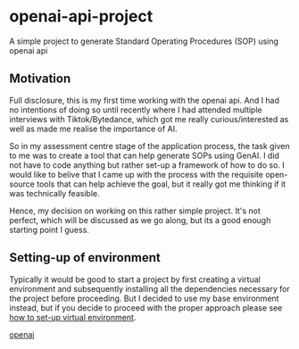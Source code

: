 # openai-api-project
A simple project to generate Standard Operating Procedures (SOP) using openai api

## Motivation
Full disclosure, this is my first time working with the openai api. And I had no intentions of doing so until recently where I had attended multiple interviews with Tiktok/Bytedance, which got me really curious/interested as well as made me realise the importance of AI.

So in my assessment centre stage of the application process, the task given to me was to create a tool that can help generate SOPs using GenAI. I did not have to code anything but rather set-up a framework of how to do so. I would like to belive that I came up with the process with the requisite open-source tools that can help achieve the goal, but it really got me thinking if it was technically feasible.

Hence, my decision on working on this rather simple project. It's not perfect, which will be discussed as we go along, but its a good enough starting point I guess.

## Setting-up of environment

Typically it would be good to start a project by first creating a virtual environment and subsequently installing all the dependencies necessary for the project before proceeding. But I decided to use my base environment instead, but if you decide to proceed with the proper approach please see [how to set-up virtual environment](https://github.com/peterchettiar/personal-projects?tab=readme-ov-file#2-setting-up-a-new-environment).

[openai](https://github.com/peterchettiar/openai-api-project/assets/89821181/e472585b-7cbc-4c25-8765-ed440a3ad111)
